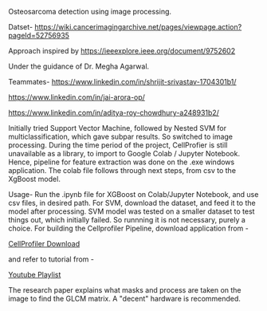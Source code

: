 Osteosarcoma detection using image processing. 

Datset- https://wiki.cancerimagingarchive.net/pages/viewpage.action?pageId=52756935

Approach inspired by 
https://ieeexplore.ieee.org/document/9752602

Under the guidance of Dr. Megha Agarwal. 

Teammates- 
https://www.linkedin.com/in/shrijit-srivastav-1704301b1/


https://www.linkedin.com/in/jai-arora-op/


https://www.linkedin.com/in/aditya-roy-chowdhury-a248931b2/


Initially tried Support Vector Machine, followed by Nested SVM for multiclassification, which gave subpar results. So switched to image processing. 
During the time period of the project, CellProfier is still unavailable as a library, to import to Google Colab / Jupyter Notebook. 
Hence, pipeline for feature extraction was done on the .exe windows application. The colab file follows through next steps, from csv to the XgBoost model. 

Usage- Run the .ipynb file for XGBoost on Colab/Jupyter Notebook, and use csv files, in desired path. For SVM, download the dataset, and feed it to the model after processing. SVM model was tested on a smaller dataset to test things out, which initially failed. So runnning it is not necessary, purely a choice. 
For building the Cellprofiler Pipeline, download application from - 

[CellProfiler Download](https://cellprofiler.org/releases)

and refer to tutorial from - 

[Youtube Playlist](https://www.youtube.com/playlist?list=PLeM_d8ZXiMCP1el4oT591FQWlF2FdSfMN)

The research paper explains what masks and process are taken on the image to find the GLCM matrix. A "decent" hardware is recommended.